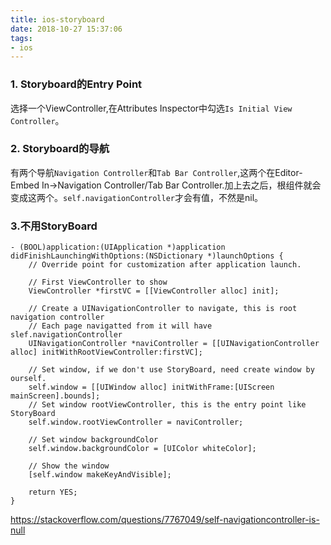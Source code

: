 ```yaml
---
title: ios-storyboard
date: 2018-10-27 15:37:06
tags:
- ios
---
```


### 1. Storyboard的Entry Point
选择一个ViewController,在Attributes Inspector中勾选`Is Initial View Controller`。

### 2. Storyboard的导航
有两个导航`Navigation Controller`和`Tab Bar Controller`,这两个在Editor-Embed In->Navigation Controller/Tab Bar Controller.加上去之后，根组件就会变成这两个。`self.navigationController`才会有值，不然是nil。

<!-- more -->

### 3.不用StoryBoard
``` oc
- (BOOL)application:(UIApplication *)application didFinishLaunchingWithOptions:(NSDictionary *)launchOptions {
    // Override point for customization after application launch.
    
    // First ViewController to show
    ViewController *firstVC = [[ViewController alloc] init];
    
    // Create a UINavigationController to navigate, this is root navigation controller
    // Each page navigatted from it will have slef.navigationController
    UINavigationController *naviController = [[UINavigationController alloc] initWithRootViewController:firstVC];

    // Set window, if we don't use StoryBoard, need create window by ourself.
    self.window = [[UIWindow alloc] initWithFrame:[UIScreen mainScreen].bounds];
    // Set window rootViewController, this is the entry point like StoryBoard
    self.window.rootViewController = naviController;
    
    // Set window backgroundColor
    self.window.backgroundColor = [UIColor whiteColor];
    
    // Show the window
    [self.window makeKeyAndVisible];

    return YES;
}
```
https://stackoverflow.com/questions/7767049/self-navigationcontroller-is-null
